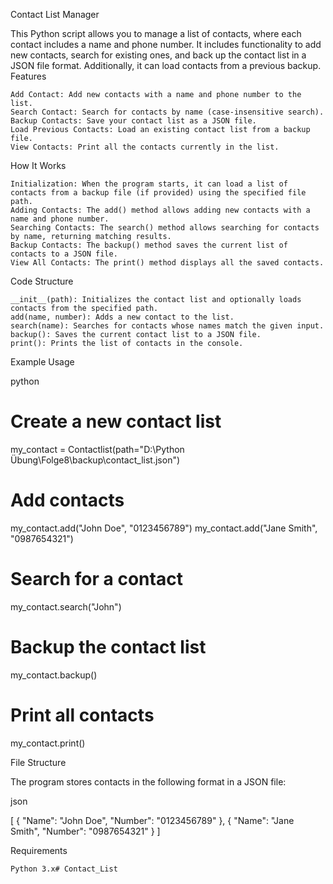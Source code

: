 Contact List Manager

This Python script allows you to manage a list of contacts, where each contact includes a name and phone number. It includes functionality to add new contacts, search for existing ones, and back up the contact list in a JSON file format. Additionally, it can load contacts from a previous backup.
Features

    Add Contact: Add new contacts with a name and phone number to the list.
    Search Contact: Search for contacts by name (case-insensitive search).
    Backup Contacts: Save your contact list as a JSON file.
    Load Previous Contacts: Load an existing contact list from a backup file.
    View Contacts: Print all the contacts currently in the list.

How It Works

    Initialization: When the program starts, it can load a list of contacts from a backup file (if provided) using the specified file path.
    Adding Contacts: The add() method allows adding new contacts with a name and phone number.
    Searching Contacts: The search() method allows searching for contacts by name, returning matching results.
    Backup Contacts: The backup() method saves the current list of contacts to a JSON file.
    View All Contacts: The print() method displays all the saved contacts.

Code Structure

    __init__(path): Initializes the contact list and optionally loads contacts from the specified path.
    add(name, number): Adds a new contact to the list.
    search(name): Searches for contacts whose names match the given input.
    backup(): Saves the current contact list to a JSON file.
    print(): Prints the list of contacts in the console.

Example Usage

python

# Create a new contact list
my_contact = Contactlist(path="D:\\Python Übung\\Folge8\\backup\\contact_list.json")

# Add contacts
my_contact.add("John Doe", "0123456789")
my_contact.add("Jane Smith", "0987654321")

# Search for a contact
my_contact.search("John")

# Backup the contact list
my_contact.backup()

# Print all contacts
my_contact.print()

File Structure

The program stores contacts in the following format in a JSON file:

json

[
  {
    "Name": "John Doe",
    "Number": "0123456789"
  },
  {
    "Name": "Jane Smith",
    "Number": "0987654321"
  }
]

Requirements

    Python 3.x#   C o n t a c t _ L i s t  
 